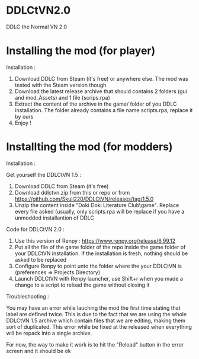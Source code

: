# DDLCtVN2.0
DDLC the Normal VN 2.0

# Installing the mod (for player)

Installation :

  1. Download DDLC from Steam (it's free) or anywhere else. The mod was tested with the Steam version though
  2. Download the latest release archive that should contains 2 folders (gui and mod_Assets) and 1 file (scrips.rpa)
  3. Extract the content of the archive in the game/ folder of you DDLC installation. The folder already contains a file name scripts.rpa, replace it by ours
  4. Enjoy !

# Installting the mod (for modders)

Installation :

Get yourself the DDLCtVN 1.5 :

  1. Download DDLC from Steam (it's free)
  2. Download ddlctvn.zip from this or repo or from https://github.com/Skull220/DDLCtVN/releases/tag/1.5.0
  3. Unzip the content inside "Doki Doki Literature Club\game". Replace every file asked (usually, only scripts.rpa will be replace if you have a unmodded installantion of DDLC

Code for DDLCtVN 2.0 :
  1. Use this version of Renpy : https://www.renpy.org/release/6.99.12
  2. Put all the file of the game folder of the repo inside the game folder of your DDLCtVN installation. If the installation is fresh, nothing should be asked to be replaced
  3. Configure Renpy to point unto the folder where the your DDLCtVN is (preferences => Projects Directory)
  4. Launch DDLCtVN with Renpy launcher, use Shift+r when you made a change to a script to reload the game without closing it

Troubleshooting :

You may have an error while lauching the mod the first time stating that label are defined twice. This is due to the fact that we are using the whole DDLCtVN 1.5 archive which contain files that we are editing, making them sort of duplicated. This error while be fixed at the released when everything will be repack into a single archive.

For now, the way to make it work is to hit the "Reload" button in the error screen and it should be ok
